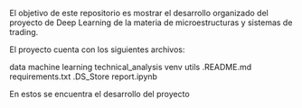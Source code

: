 El objetivo de este repositorio es mostrar el desarrollo organizado del proyecto de Deep Learning de la materia de microestructuras y sistemas de trading.

El proyecto cuenta con los siguientes archivos:

data machine learning technical_analysis venv utils .README.md requirements.txt .DS_Store report.ipynb

En estos se encuentra el desarrollo del proyecto
